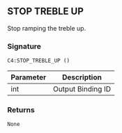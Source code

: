 ## STOP TREBLE UP

Stop ramping the treble up.


### Signature

`C4:STOP_TREBLE_UP ()`


| Parameter | Description |
| --- | --- |
| int | Output Binding ID |


### Returns

`None`
